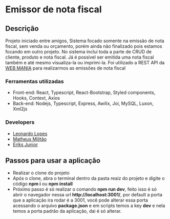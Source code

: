 <h1>Emissor de nota fiscal</h1>

## Descrição
 Projeto iniciado entre amigos, Sistema focado somente na emissão de nota fiscal, sem venda ou orçamento, porém ainda não finalizado pois estamos focando em outro projeto.
 No sistema inclui toda a parte de CRUD de cliente, produto e nota fiscal. Já é possível ser emitida uma nota fiscal também e até mesmo visualiza-la ou imprimi-la.
 Foi utilizado a REST API da <a href="https://webmaniabr.com/docs/rest-api-nfe/">WEB MANIA</a> para realizarmos as emissões de nota fiscal
 
 ### Ferramentas utilizadas
 - Front-end: React, Typescript, React-Bootstrap, Styled components, Hooks, Context, Axios
 - Back-end: Nodejs, Typescript, Express, Awilix, Joi, MySQL, Luxon, Xml2js
 
 ### Developers
 - <a href="https://github.com/leobraboo">Leonardo Lopes</a>
 - <a href="https://github.com/militao36">Matheus Militão</a>
 - <a href="https://github.com/eriksjunior">Eriks Junior</a>
 
 
 ## Passos para usar a aplicação
 - Realizar o clone do projeto
 - Após o clone, abra o terminal dentro da pasta reaiz do projeto e digite o código <b>npm i</b> ou <b>npm install</b>
 - Próximo passo é só realizar o comando <b>npm run dev</b>, feito isso é só abrir o navegador nessa url <b>http://localhost:3001/</b>, por default a porta que a aplicação ira rodar é a 3001, você pode alterar essa porta acessando o arquivo <b>package.json</b> e em scripts temos a key <b>dev</b> e nela temos a porta padrão da aplicação, dai é só alterar.
